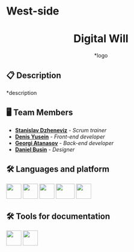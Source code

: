 # West-side

<h1 align="center">Digital Will</h1>

<p align="center">
*logo
</p>
 

## 📋 Description    
*description 

## 🖥 Team Members
* <a href="https://github.com/SDDzheneviz21">**Stanislav Dzheneviz**</a> - *Scrum trainer*
* <a href="https://github.com/IKKuzmova21">**Denis Yusein**</a> - *Front-end developer* 
* <a href="https://github.com/IKKuzmova21">**Georgi Atanasov**</a> - *Back-end developer* 
* <a href="https://github.com/IKKuzmova21">**Daniel Busin**</a> - *Designer* 

## 🛠️ Languages and platform

<p align="left"> 
  <img src="https://static-00.iconduck.com/assets.00/nextjs-icon-512x512-11yvtwzn.png" width = "40px"/>
  <img src="https://upload.wikimedia.org/wikipedia/commons/thumb/9/9a/Visual_Studio_Code_1.35_icon.svg/512px-Visual_Studio_Code_1.35_icon.svg.png" width = "40px"/>
  <img src="https://cdn.worldvectorlogo.com/logos/github-icon.svg" width = "40px"/>
  <img src="https://seeklogo.com/images/T/tailwind-css-logo-5AD4175897-seeklogo.com.png" width = "50px" height = "40px"/>
  <img src="https://cdn.icon-icons.com/icons2/2415/PNG/512/mongodb_original_logo_icon_146424.png" width = "40px"/>
</p>

## 🛠️ Tools for documentation
  <img src="https://cdn.worldvectorlogo.com/logos/powerpoint-2.svg" width = "40px"/> <img src="https://cdn.worldvectorlogo.com/logos/word-1.svg" width = "40px"/>
  